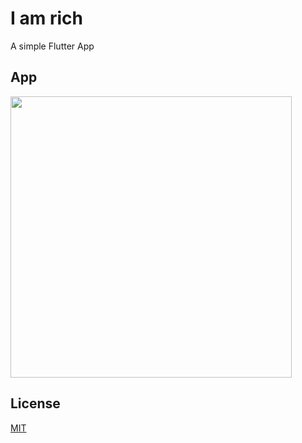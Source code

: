 # I am rich

A simple Flutter App

## App

<img src="https://user-images.githubusercontent.com/8041904/88223826-7919e400-cc3e-11ea-9dd6-b1123246e29b.png" height="450" > 

## License

[MIT](/LICENSE)
